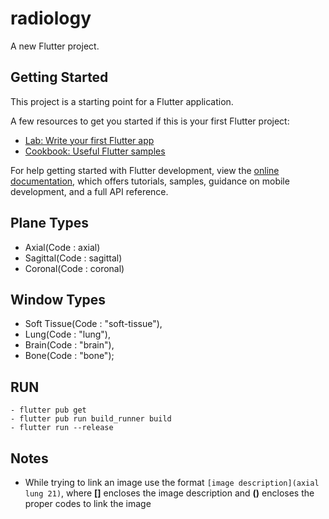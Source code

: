 # radiology

A new Flutter project.

## Getting Started

This project is a starting point for a Flutter application.

A few resources to get you started if this is your first Flutter project:

- [Lab: Write your first Flutter app](https://docs.flutter.dev/get-started/codelab)
- [Cookbook: Useful Flutter samples](https://docs.flutter.dev/cookbook)

For help getting started with Flutter development, view the
[online documentation](https://docs.flutter.dev/), which offers tutorials,
samples, guidance on mobile development, and a full API reference.



## Plane Types

- Axial(Code : axial)
- Sagittal(Code : sagittal)
- Coronal(Code : coronal)

## Window Types

- Soft Tissue(Code : "soft-tissue"),
- Lung(Code : "lung"),
- Brain(Code : "brain"),
- Bone(Code : "bone");

## RUN

```
- flutter pub get
- flutter pub run build_runner build
- flutter run --release 

```
## Notes

- While trying to link an image use the format ```[image description](axial lung 21)```, where **[]** encloses the image description and **()** encloses
the proper codes to link the image
